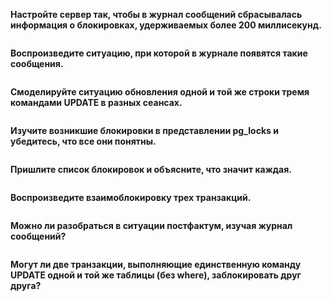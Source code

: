 **Настройте сервер так, чтобы в журнал сообщений сбрасывалась информация о блокировках, удерживаемых более 200 миллисекунд.** 
```
```
**Воспроизведите ситуацию, при которой в журнале появятся такие сообщения.**
```
```
**Смоделируйте ситуацию обновления одной и той же строки тремя командами UPDATE в разных сеансах.**
```
```
**Изучите возникшие блокировки в представлении pg_locks и убедитесь, что все они понятны.**
```
```
**Пришлите список блокировок и объясните, что значит каждая.**
```
```
**Воспроизведите взаимоблокировку трех транзакций.**
```
```
**Можно ли разобраться в ситуации постфактум, изучая журнал сообщений?**
```
```
**Могут ли две транзакции, выполняющие единственную команду UPDATE одной и той же таблицы (без where), заблокировать друг друга?**
```
```
